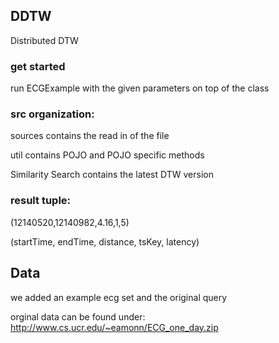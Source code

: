 ## DDTW
Distributed DTW

### get started
run ECGExample with the given parameters on top of the class

### src organization:
sources contains the read in of the file

util contains POJO and POJO specific methods

Similarity Search contains the latest DTW version

### result tuple:

(12140520,12140982,4.16,1,5)

(startTime, endTime, distance, tsKey, latency)

## Data

we added an example ecg set and the original query

orginal data can be found under: http://www.cs.ucr.edu/~eamonn/ECG_one_day.zip
